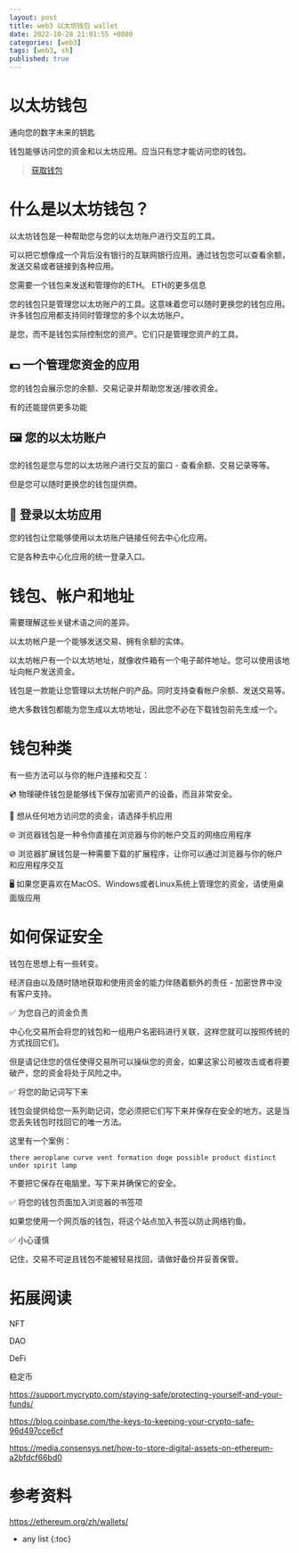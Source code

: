 ```yaml
---
layout: post
title: web3 以太坊钱包 wallet
date: 2022-10-28 21:01:55 +0800
categories: [web3]
tags: [web3, sh]
published: true
---
```


# 以太坊钱包

通向您的数字未来的钥匙

钱包能够访问您的资金和以太坊应用。应当只有您才能访问您的钱包。

> [获取钱包](https://ethereum.org/zh/wallets/find-wallet/)

# 什么是以太坊钱包？

以太坊钱包是一种帮助您与您的以太坊账户进行交互的工具。

可以把它想像成一个背后没有银行的互联网银行应用。通过钱包您可以查看余额，发送交易或者链接到各种应用。

您需要一个钱包来发送和管理你的ETH。 ETH的更多信息

您的钱包只是管理您以太坊账户的工具。这意味着您可以随时更换您的钱包应用。许多钱包应用都支持同时管理您的多个以太坊账户。

是您，而不是钱包实际控制您的资产。它们只是管理您资产的工具。

## 💵 一个管理您资金的应用

您的钱包会展示您的余额、交易记录并帮助您发送/接收资金。

有的还能提供更多功能

## 🖼️ 您的以太坊账户

您的钱包是您与您的以太坊账户进行交互的窗口 - 查看余额、交易记录等等。

但是您可以随时更换您的钱包提供商。

## 👤 登录以太坊应用

您的钱包让您能够使用以太坊账户链接任何去中心化应用。

它是各种去中心化应用的统一登录入口。

# 钱包、帐户和地址

需要理解这些关键术语之间的差异。

以太坊帐户是一个能够发送交易、拥有余额的实体。

以太坊帐户有一个以太坊地址，就像收件箱有一个电子邮件地址。您可以使用该地址向帐户发送资金。

钱包是一款能让您管理以太坊帐户的产品。同时支持查看帐户余额、发送交易等。

绝大多数钱包都能为您生成以太坊地址，因此您不必在下载钱包前先生成一个。

# 钱包种类

有一些方法可以与你的帐户连接和交互：

💿 物理硬件钱包是能够线下保存加密资产的设备，而且非常安全。

📱 想从任何地方访问您的资金，请选择手机应用

🌐 浏览器钱包是一种令你直接在浏览器与你的帐户交互的网络应用程序

🌐 浏览器扩展钱包是一种需要下载的扩展程序，让你可以通过浏览器与你的帐户和应用程序交互

🖥️ 如果您更喜欢在MacOS、Windows或者Linux系统上管理您的资金，请使用桌面版应用

# 如何保证安全

钱包在思想上有一些转变。

经济自由以及随时随地获取和使用资金的能力伴随着额外的责任 - 加密世界中没有客户支持。

✅ 为您自己的资金负责

中心化交易所会将您的钱包和一组用户名密码进行关联，这样您就可以按照传统的方式找回它们。

但是请记住您的信任使得交易所可以操纵您的资金，如果这家公司被攻击或者将要破产，您的资金将处于风险之中。

✅ 将您的助记词写下来

钱包会提供给您一系列助记词，您必须把它们写下来并保存在安全的地方。这是当您丢失钱包时找回它的唯一方法。

这里有一个案例：

```
there aeroplane curve vent formation doge possible product distinct under spirit lamp
```

不要把它保存在电脑里。写下来并确保它的安全。

✅ 将您的钱包页面加入浏览器的书签项

如果您使用一个网页版的钱包，将这个站点加入书签以防止网络钓鱼。

✅ 小心谨慎

记住，交易不可逆且钱包不能被轻易找回，请做好备份并妥善保管。

# 拓展阅读

NFT

DAO

DeFi

稳定币


https://support.mycrypto.com/staying-safe/protecting-yourself-and-your-funds/

https://blog.coinbase.com/the-keys-to-keeping-your-crypto-safe-96d497cce6cf

https://media.consensys.net/how-to-store-digital-assets-on-ethereum-a2bfdcf66bd0

# 参考资料

https://ethereum.org/zh/wallets/

* any list
{:toc}